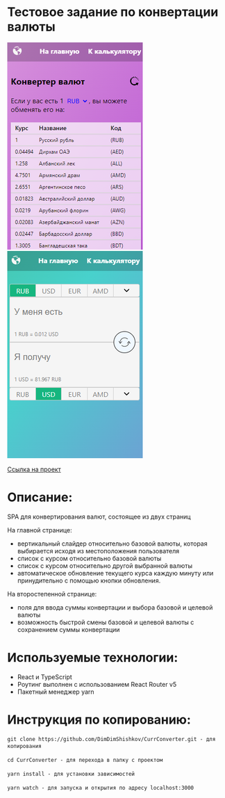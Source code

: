 # Тестовое задание по конвертации валюты

![image](https://raw.githubusercontent.com/DimDimShishkov/CurrConverter/main/src/assets/startPage.png)
![image](https://raw.githubusercontent.com/DimDimShishkov/CurrConverter/main/src/assets/Converter.png)

[Ссылка на проект](https://dimdimshishkov.github.io/CurrConverter/)

# Описание:

SPA для конвертирования валют, состоящее из двух страниц

На главной странице:

- вертикальный слайдер относительно базовой валюты, которая выбирается исходя из местоположения пользователя
- список с курсом относительно базовой валюты
- список с курсом относительно другой выбранной валюты
- автоматическое обновление текущего курса каждую минуту или принудительно с помощью кнопки обновления.

На второстепенной странице:

- поля для ввода суммы конвертации и выбора базовой и целевой валюты
- возможность быстрой смены базовой и целевой валюты с сохранением суммы конвертации

# Используемые технологии:

- React и TypeScript
- Роутинг выполнен с использованием React Router v5
- Пакетный менеджер yarn

# Инструкция по копированию:

```
git clone https://github.com/DimDimShishkov/CurrConverter.git - для копирования

cd CurrConverter - для перехода в папку с проектом

yarn install - для установки зависимостей

yarn watch - для запуска и открытия по адресу localhost:3000

```
